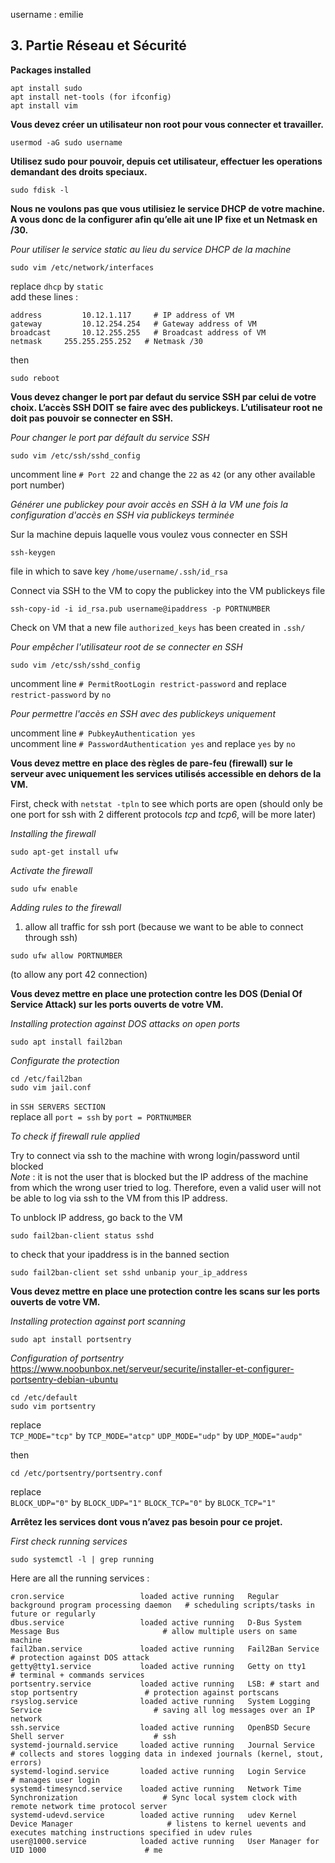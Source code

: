 username : emilie

## 3. Partie Réseau et Sécurité

**Packages installed**
```
apt install sudo
apt install net-tools (for ifconfig)
apt install vim
```

**Vous devez créer un utilisateur non root pour vous connecter et travailler.**
```
usermod -aG sudo username
```

**Utilisez sudo pour pouvoir, depuis cet utilisateur, effectuer les operations demandant des droits speciaux.**
```
sudo fdisk -l
```

**Nous ne voulons pas que vous utilisiez le service DHCP de votre machine. A vous
donc de la configurer afin qu’elle ait une IP fixe et un Netmask en /30.**

*Pour utiliser le service static au lieu du service DHCP de la machine*
```
sudo vim /etc/network/interfaces
```
replace ```dhcp``` by ```static```  
add these lines :
```
address 		10.12.1.117   	# IP address of VM
gateway 		10.12.254.254 	# Gateway address of VM
broadcast 		10.12.255.255 	# Broadcast address of VM
netmask     255.255.255.252   # Netmask /30
```
then
```
sudo reboot
```

**Vous devez changer le port par defaut du service SSH par celui de votre choix.
L’accès SSH DOIT se faire avec des publickeys. L’utilisateur root ne doit pas
pouvoir se connecter en SSH.**  

  
*Pour changer le port par défault du service SSH*
```
sudo vim /etc/ssh/sshd_config
```
uncomment line ```# Port 22``` and change the ```22``` as ```42``` (or any other available port number)  
  
*Générer une publickey pour avoir accès en SSH à la VM une fois la configuration d'accès en SSH via publickeys terminée*  
  
Sur la machine depuis laquelle vous voulez vous connecter en SSH
```
ssh-keygen
```
file in which to save key ```/home/username/.ssh/id_rsa```  
  
Connect via SSH to the VM to copy the publickey into the VM publickeys file
```
ssh-copy-id -i id_rsa.pub username@ipaddress -p PORTNUMBER
```
  
Check on VM that a new file ```authorized_keys``` has been created in ```.ssh/```  
  
*Pour empêcher l'utilisateur root de se connecter en SSH*  
```
sudo vim /etc/ssh/sshd_config
```
  
uncomment line ```# PermitRootLogin restrict-password``` and replace ```restrict-password``` by ```no```  
  
*Pour permettre l'accès en SSH avec des publickeys uniquement*  

uncomment line ```# PubkeyAuthentication yes```  
uncomment line ```# PasswordAuthentication yes``` and replace ```yes``` by ```no```  
  
**Vous devez mettre en place des règles de pare-feu (firewall) sur le serveur avec
uniquement les services utilisés accessible en dehors de la VM.**  
  
First, check with ```netstat -tpln``` to see which ports are open (should only be one port for ssh with 2 different protocols *tcp* and *tcp6*, will be more later)  

*Installing the firewall*
```
sudo apt-get install ufw
```
  
*Activate the firewall*
```
sudo ufw enable
```

*Adding rules to the firewall*  
  
1. allow all traffic for ssh port (because we want to be able to connect through ssh)
```
sudo ufw allow PORTNUMBER
```
(to allow any port 42 connection)  
  
**Vous devez mettre en place une protection contre les DOS (Denial Of Service
Attack) sur les ports ouverts de votre VM.**
  
*Installing protection against DOS attacks on open ports*
```
sudo apt install fail2ban
```
  
*Configurate the protection*  
```
cd /etc/fail2ban
sudo vim jail.conf
```

in ```SSH SERVERS SECTION```  
replace all ```port = ssh``` by ```port = PORTNUMBER```


*To check if firewall rule applied*  
  
Try to connect via ssh to the machine with wrong login/password until blocked  
*Note* : it is not the user that is blocked but the IP address of the machine from which the wrong user tried to log. Therefore, even a valid user will not be able to log via ssh to the VM from this IP address.

To unblock IP address, go back to the VM  
```
sudo fail2ban-client status sshd
```
to check that your ipaddress is in the banned section  

```
sudo fail2ban-client set sshd unbanip your_ip_address
```  
  
**Vous devez mettre en place une protection contre les scans sur les ports ouverts
de votre VM.**
  
*Installing protection against port scanning*
```
sudo apt install portsentry
```

*Configuration of portsentry*  
https://www.noobunbox.net/serveur/securite/installer-et-configurer-portsentry-debian-ubuntu  
```
cd /etc/default
sudo vim portsentry
```

replace  
```TCP_MODE="tcp"``` by ```TCP_MODE="atcp"```
```UDP_MODE="udp"``` by ```UDP_MODE="audp"```
  
then
```
cd /etc/portsentry/portsentry.conf
```
replace  
```BLOCK_UDP="0"``` by ```BLOCK_UDP="1"```
```BLOCK_TCP="0"``` by ```BLOCK_TCP="1"```


**Arrêtez les services dont vous n’avez pas besoin pour ce projet.**

*First check running services*
```
sudo systemctl -l | grep running
```
  
Here are all the running services :
```
cron.service                 loaded active running   Regular background program processing daemon	# scheduling scripts/tasks in future or regularly
dbus.service                 loaded active running   D-Bus System Message Bus						# allow multiple users on same machine
fail2ban.service             loaded active running   Fail2Ban Service								# protection against DOS attack
getty@tty1.service           loaded active running   Getty on tty1									# terminal + commands services
portsentry.service           loaded active running   LSB: # start and stop portsentry				# protection against portscans
rsyslog.service              loaded active running   System Logging Service							# saving all log messages over an IP network
ssh.service                  loaded active running   OpenBSD Secure Shell server					# ssh
systemd-journald.service     loaded active running   Journal Service								# collects and stores logging data in indexed journals (kernel, stout, errors)
systemd-logind.service       loaded active running   Login Service									# manages user login
systemd-timesyncd.service    loaded active running   Network Time Synchronization					# Sync local system clock with remote network time protocol server
systemd-udevd.service        loaded active running   udev Kernel Device Manager						# listens to kernel uevents and executes matching instructions specified in udev rules
user@1000.service            loaded active running   User Manager for UID 1000						# me
```
